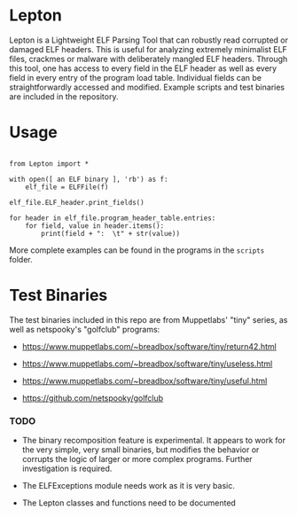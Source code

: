 # Lepton
Lepton is a Lightweight ELF Parsing Tool that can robustly read corrupted or damaged ELF headers. 
This is useful for analyzing extremely minimalist ELF files, crackmes or malware with deliberately mangled ELF headers.
Through this tool, one has access to every field in the ELF header as well as every field in every entry of the
program load table. Individual fields can be straightforwardly accessed and modified. Example scripts and test
binaries are included in the repository. 

# Usage

```python3

from Lepton import *

with open([ an ELF binary ], 'rb') as f:
    elf_file = ELFFile(f)

elf_file.ELF_header.print_fields()

for header in elf_file.program_header_table.entries:
    for field, value in header.items():
        print(field + ":  \t" + str(value))
```

More complete examples can be found in the programs in the `scripts` folder.

# Test Binaries

The test binaries included in this repo are from Muppetlabs' "tiny" series, as well as netspooky's "golfclub" programs:

 - https://www.muppetlabs.com/~breadbox/software/tiny/return42.html
 - https://www.muppetlabs.com/~breadbox/software/tiny/useless.html
 - https://www.muppetlabs.com/~breadbox/software/tiny/useful.html

 - https://github.com/netspooky/golfclub



### TODO
 - The binary recomposition feature is experimental. It appears to work for the very simple, very small binaries,
but modifies the behavior or corrupts the logic of larger or more complex programs. Further investigation is
required.

 - The ELFExceptions module needs work as it is very basic.

 - The Lepton classes and functions need to be documented
